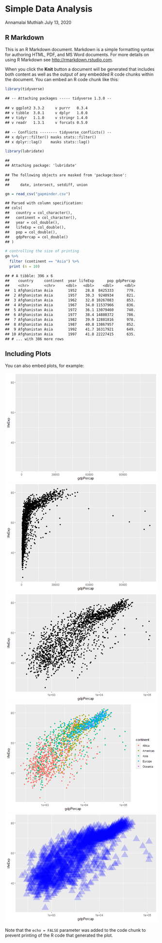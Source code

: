 Simple Data Analysis
================
Annamalai Muthiah
July 13, 2020

R Markdown
----------

This is an R Markdown document. Markdown is a simple formatting syntax for authoring HTML, PDF, and MS Word documents. For more details on using R Markdown see <http://rmarkdown.rstudio.com>.

When you click the **Knit** button a document will be generated that includes both content as well as the output of any embedded R code chunks within the document. You can embed an R code chunk like this:

``` r
library(tidyverse)
```

    ## -- Attaching packages ----- tidyverse 1.3.0 --

    ## v ggplot2 3.3.2     v purrr   0.3.4
    ## v tibble  3.0.1     v dplyr   1.0.0
    ## v tidyr   1.1.0     v stringr 1.4.0
    ## v readr   1.3.1     v forcats 0.5.0

    ## -- Conflicts -------- tidyverse_conflicts() --
    ## x dplyr::filter() masks stats::filter()
    ## x dplyr::lag()    masks stats::lag()

``` r
library(lubridate)
```

    ## 
    ## Attaching package: 'lubridate'

    ## The following objects are masked from 'package:base':
    ## 
    ##     date, intersect, setdiff, union

``` r
gm = read_csv("gapminder.csv")
```

    ## Parsed with column specification:
    ## cols(
    ##   country = col_character(),
    ##   continent = col_character(),
    ##   year = col_double(),
    ##   lifeExp = col_double(),
    ##   pop = col_double(),
    ##   gdpPercap = col_double()
    ## )

``` r
# controlling the size of printing
gm %>% 
  filter (continent == "Asia") %>% 
  print (n = 10)
```

    ## # A tibble: 396 x 6
    ##    country     continent  year lifeExp      pop gdpPercap
    ##    <chr>       <chr>     <dbl>   <dbl>    <dbl>     <dbl>
    ##  1 Afghanistan Asia       1952    28.8  8425333      779.
    ##  2 Afghanistan Asia       1957    30.3  9240934      821.
    ##  3 Afghanistan Asia       1962    32.0 10267083      853.
    ##  4 Afghanistan Asia       1967    34.0 11537966      836.
    ##  5 Afghanistan Asia       1972    36.1 13079460      740.
    ##  6 Afghanistan Asia       1977    38.4 14880372      786.
    ##  7 Afghanistan Asia       1982    39.9 12881816      978.
    ##  8 Afghanistan Asia       1987    40.8 13867957      852.
    ##  9 Afghanistan Asia       1992    41.7 16317921      649.
    ## 10 Afghanistan Asia       1997    41.8 22227415      635.
    ## # ... with 386 more rows

Including Plots
---------------

You can also embed plots, for example:

![](My.Second.Markdown.Presentation_files/figure-markdown_github/pressure-1.png)![](My.Second.Markdown.Presentation_files/figure-markdown_github/pressure-2.png)![](My.Second.Markdown.Presentation_files/figure-markdown_github/pressure-3.png)![](My.Second.Markdown.Presentation_files/figure-markdown_github/pressure-4.png)![](My.Second.Markdown.Presentation_files/figure-markdown_github/pressure-5.png)

Note that the `echo = FALSE` parameter was added to the code chunk to prevent printing of the R code that generated the plot.
